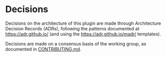 # Decisions

Decisions on the architecture of this plugin are made through Architecture Decision Records (ADRs), following the patterns documented at <https://adr.github.io/> (and using the <https://adr.github.io/madr/> templates).

Decisions are made on a consensus basis of the working group, as documented in [CONTRIBUTING.md](../../CONTRIBUTING.md).
